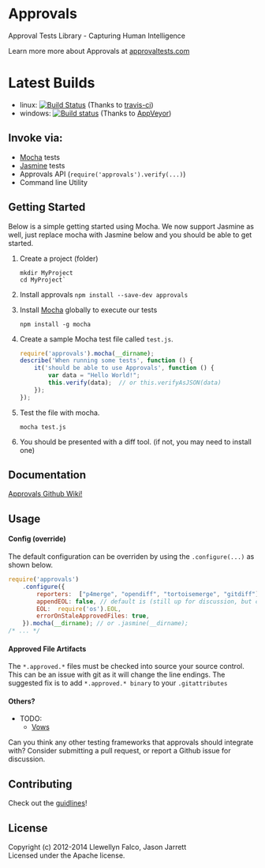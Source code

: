 # Approvals 

Approval Tests Library - Capturing Human Intelligence

Learn more more about Approvals at [approvaltests.com](http://approvaltests.com)

# Latest Builds

- linux: [![Build Status](https://travis-ci.org/approvals/Approvals.NodeJS.png?branch=master)](https://travis-ci.org/approvals/Approvals.NodeJS) (Thanks to [travis-ci](http://travis-ci.org))
- windows: [![Build status](https://ci.appveyor.com/api/projects/status/fwyi6sryl03h9em6)](https://ci.appveyor.com/project/JasonJarrett/approvals-nodejs) (Thanks to [AppVeyor](http://AppVeyor.com))


## Invoke via:

- [Mocha](http://visionmedia.github.io/mocha/) tests
- [Jasmine](http://pivotal.github.io/jasmine/) tests
- Approvals API (`require('approvals').verify(...)`)
- Command line Utility

## Getting Started

Below is a simple getting started using Mocha. We now support Jasmine as well, just replace mocha with Jasmine below and you should be able to get started.

1. Create a project (folder)

    ```
    mkdir MyProject
    cd MyProject`
    ```

2. Install approvals
    `npm install --save-dev approvals`

3. Install [Mocha](http://visionmedia.github.io/mocha/) globally to execute our tests

    ```
    npm install -g mocha    
    ```

4. Create a sample Mocha test file called `test.js`.

    ```javascript
    require('approvals').mocha(__dirname);
    describe('When running some tests', function () {
        it('should be able to use Approvals', function () {
            var data = "Hello World!";
            this.verify(data);  // or this.verifyAsJSON(data)
        });
    });
    ```

5. Test the file with mocha.

    ```
    mocha test.js
    ```

6. You should be presented with a diff tool. (if not, you may need to install one)

## Documentation

[Approvals Github Wiki!](https://github.com/approvals/Approvals.NodeJS/wiki)

## Usage

#### Config (override)

The default configuration can be overriden by using the `.configure(...)` as shown below.

```javascript
require('approvals')
    .configure({
        reporters:  ["p4merge", "opendiff", "tortoisemerge", "gitdiff"],
        appendEOL: false, // default is (still up for discussion, but currently true on windows false everywhere else
        EOL:  require('os').EOL,
        errorOnStaleApprovedFiles: true,
    }).mocha(__dirname); // or .jasmine(__dirname);
/* ... */
```

#### Approved File Artifacts
The `*.approved.*` files must be checked into source your source control. This can be an issue with git as it will change the line endings. 
The suggested fix is to add
`*.approved.* binary` to your `.gitattributes`

#### Others?

- TODO:
    - [Vows](http://vowsjs.org/)

Can you think any other testing frameworks that approvals should integrate with? Consider submitting a pull request, or report a Github issue for discussion.

## Contributing

Check out the [guidlines](CONTRIBUTING.md)!

## License
Copyright (c) 2012-2014 Llewellyn Falco, Jason Jarrett  
Licensed under the Apache license.
